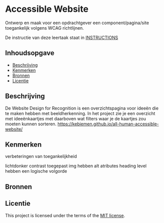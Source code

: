 # Accessible Website

Ontwerp en maak voor een opdrachtgever een component/pagina/site toegankelijk volgens WCAG richtlijnen.

De instructie van deze leertaak staat in [INSTRUCTIONS](https://github.com/fdnd-task/all-human-accessible-website/blob/main/docs/INSTRUCTIONS.md)

## Inhoudsopgave

  * [Beschrijving](#beschrijving)
  * [Kenmerken](#kenmerken)
  * [Bronnen](#bronnen)
  * [Licentie](#licentie)

## Beschrijving
De Website Design for Recognition is een overzichtspagina voor ideeën die te maken hebben met beeldherkenning. In het project zie je een overzicht met ideeënkaartjes met daarboven wat filters waar je de kaartjes zou moeten kunnen sorteren. https://kebiemen.github.io/all-human-accessible-website/


## Kenmerken
verbeteringen van toegankelijkheid  

lichtdonker contrast toegepast
img hebben alt atributes
heading level hebben een logische volgorde


## Bronnen

## Licentie
This project is licensed under the terms of the [MIT license](./LICENSE).
